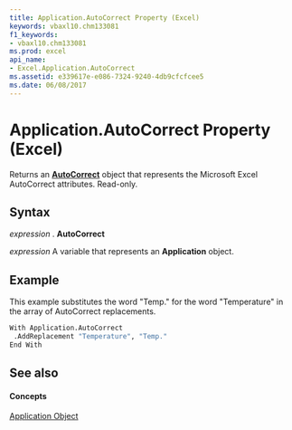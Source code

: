 ```yaml
---
title: Application.AutoCorrect Property (Excel)
keywords: vbaxl10.chm133081
f1_keywords:
- vbaxl10.chm133081
ms.prod: excel
api_name:
- Excel.Application.AutoCorrect
ms.assetid: e339617e-e086-7324-9240-4db9cfcfcee5
ms.date: 06/08/2017
---
```



# Application.AutoCorrect Property (Excel)

Returns an  **[AutoCorrect](Excel.AutoCorrect(objec).md)** object that represents the Microsoft Excel AutoCorrect attributes. Read-only.


## Syntax

 _expression_ . **AutoCorrect**

 _expression_ A variable that represents an **Application** object.


## Example

This example substitutes the word "Temp." for the word "Temperature" in the array of AutoCorrect replacements.


```vb
With Application.AutoCorrect 
 .AddReplacement "Temperature", "Temp." 
End With
```


## See also


#### Concepts


[Application Object](Excel.Application(objec).md)

